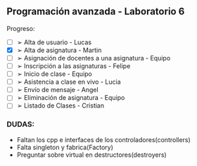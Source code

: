 ## Programación avanzada - Laboratorio 6

Progreso:

- [ ] ➢ Alta de usuario - Lucas
- [x] ➢ Alta de asignatura - Martin
- [ ] ➢ Asignación de docentes a una asignatura - Equipo
- [ ] ➢ Inscripción a las asignaturas - Felipe
- [ ] ➢ Inicio de clase - Equipo
- [ ] ➢ Asistencia a clase en vivo - Lucia
- [ ] ➢ Envío de mensaje - Angel
- [ ] ➢ Eliminación de asignatura - Equipo
- [ ] ➢ Listado de Clases - Cristian

### DUDAS:

- Faltan los cpp e interfaces de los controladores(controllers)
- Falta singleton y fabrica(Factory)
- Preguntar sobre virtual en destructores(destroyers)